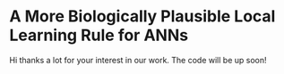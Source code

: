 # A More Biologically Plausible Local Learning Rule for ANNs

Hi thanks a lot for your interest in our work. The code will be up soon!
